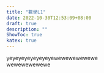 ```yaml
---
title: "數學L1"
date: 2022-10-30T12:53:09+08:00
draft: true
description: ""
ShowToc: true
katex: true
---
```


<tips data-c="hahahahahahahahaha">yeyeyeyeyeyeyeye<tips data-c="hohohohohohohoh" data-u="red">wewewewewewe</tips></tips>  
<tips data-c="hohohohohohohoh" data-u="red">wewewewewewe</tips>